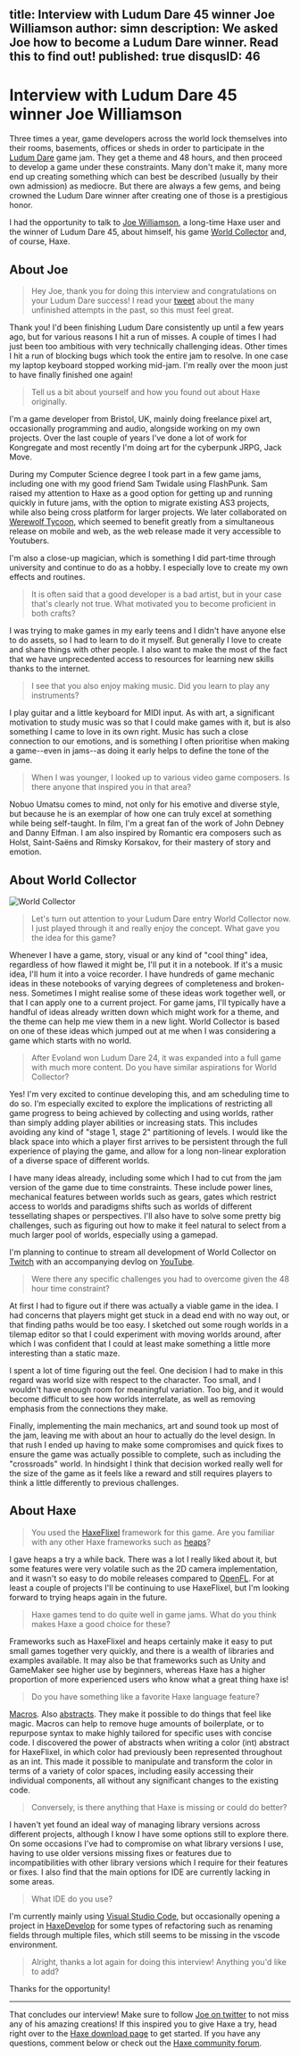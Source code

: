 title: Interview with Ludum Dare 45 winner Joe Williamson
author: simn
description: We asked Joe how to become a Ludum Dare winner. Read this to find out!
published: true
disqusID: 46
---


# Interview with Ludum Dare 45 winner Joe Williamson

Three times a year, game developers across the world lock themselves into their rooms, basements, offices or sheds in order to participate in the [Ludum Dare](https://ldjam.com/) game jam. They get a theme and 48 hours, and then proceed to develop a game under these constraints. Many don't make it, many more end up creating something which can best be described (usually by their own admission) as mediocre. But there are always a few gems, and being crowned the Ludum Dare winner after creating one of those is a prestigious honor.

I had the opportunity to talk to [Joe Williamson](https://twitter.com/joecreates), a long-time Haxe user and the winner of Ludum Dare 45, about himself, his game [World Collector](https://ldjam.com/events/ludum-dare/45/world-collector) and, of course, Haxe.


## About Joe

> Hey Joe, thank you for doing this interview and congratulations on your Ludum Dare success! I read your [tweet](https://twitter.com/JoeCreates/status/1189298363268845569) about the many unfinished attempts in the past, so this must feel great.

Thank you! I'd been finishing Ludum Dare consistently up until a few years ago, but for various reasons I hit a run of misses. A couple of times I had just been too ambitious with very technically challenging ideas. Other times I hit a run of blocking bugs which took the entire jam to resolve. In one case my laptop keyboard stopped working mid-jam. I'm really over the moon just to have finally finished one again!

> Tell us a bit about yourself and how you found out about Haxe originally.

I'm a game developer from Bristol, UK, mainly doing freelance pixel art, occasionally programming and audio, alongside working on my own projects. Over the last couple of years I've done a lot of work for Kongregate and most recently I'm doing art for the cyberpunk JRPG, Jack Move.

During my Computer Science degree I took part in a few game jams, including one with my good friend Sam Twidale using FlashPunk. Sam raised my attention to Haxe as a good option for getting up and running quickly in future jams, with the option to migrate existing AS3 projects, while also being cross platform for larger projects. We later collaborated on [Werewolf Tycoon](https://joecreates.co.uk/werewolftycoon/), which seemed to benefit greatly from a simultaneous release on mobile and web, as the web release made it very accessible to Youtubers.

I'm also a close-up magician, which is something I did part-time through university and continue to do as a hobby. I especially love to create my own effects and routines.

> It is often said that a good developer is a bad artist, but in your case that's clearly not true. What motivated you to become proficient in both crafts?

I was trying to make games in my early teens and I didn't have anyone else to do assets, so I had to learn to do it myself. But generally I love to create and share things with other people. I also want to make the most of the fact that we have unprecedented access to resources for learning new skills thanks to the internet.

> I see that you also enjoy making music. Did you learn to play any instruments?

I play guitar and a little keyboard for MIDI input. As with art, a significant motivation to study music was so that I could make games with it, but is also something I came to love in its own right. Music has such a close connection to our emotions, and is something I often prioritise when making a game--even in jams--as doing it early helps to define the tone of the game.

> When I was younger, I looked up to various video game composers. Is there anyone that inspired you in that area?

Nobuo Umatsu comes to mind, not only for his emotive and diverse style, but because he is an exemplar of how one can truly excel at something while being self-taught. In film, I'm a great fan of the work of John Debney and Danny Elfman. I am also inspired by Romantic era composers such as Holst, Saint-Saëns and Rimsky Korsakov, for their mastery of story and emotion.


## About World Collector

![World Collector](26aef.png)

> Let's turn out attention to your Ludum Dare entry World Collector now. I just played through it and really enjoy the concept. What gave you the idea for this game?

Whenever I have a game, story, visual or any kind of "cool thing" idea, regardless of how flawed it might be, I'll put it in a notebook. If it's a music idea, I'll hum it into a voice recorder. I have hundreds of game mechanic ideas in these notebooks of varying degrees of completeness and broken-ness. Sometimes I might realise some of these ideas work together well, or that I can apply one to a current project. For game jams, I'll typically have a handful of ideas already written down which might work for a theme, and the theme can help me view them in a new light. World Collector is based on one of these ideas which jumped out at me when I was considering a game which starts with no world.

> After Evoland won Ludum Dare 24, it was expanded into a full game with much more content. Do you have similar aspirations for World Collector?

Yes! I'm very excited to continue developing this, and am scheduling time to do so. I'm especially excited to explore the implications of restricting all game progress to being achieved by collecting and using worlds, rather than simply adding player abilities or increasing stats. This includes avoiding any kind of "stage 1, stage 2" partitioning of levels. I would like the black space into which a player first arrives to be persistent through the full experience of playing the game, and allow for a long non-linear exploration of a diverse space of different worlds.

I have many ideas already, including some which I had to cut from the jam version of the game due to time constraints. These include power lines, mechanical features between worlds such as gears, gates which restrict access to worlds and paradigms shifts such as worlds of different tessellating shapes or perspectives. I'll also have to solve some pretty big challenges, such as figuring out how to make it feel natural to select from a much larger pool of worlds, especially using a gamepad.

I'm planning to continue to stream all development of World Collector on [Twitch](http://twitch.tv/JoeCreates) with an accompanying devlog on [YouTube](http://youtube.com/JoeCreates).

> Were there any specific challenges you had to overcome given the 48 hour time constraint?

At first I had to figure out if there was actually a viable game in the idea. I had concerns that players might get stuck in a dead end with no way out, or that finding paths would be too easy. I sketched out some rough worlds in a tilemap editor so that I could experiment with moving worlds around, after which I was confident that I could at least make something a little more interesting than a static maze.

I spent a lot of time figuring out the feel. One decision I had to make in this regard was world size with respect to the character. Too small, and I wouldn't have enough room for meaningful variation. Too big, and it would become difficult to see how worlds interrelate, as well as removing emphasis from the connections they make.

Finally, implementing the main mechanics, art and sound took up most of the jam, leaving me with about an hour to actually do the level design. In that rush I ended up having to make some compromises and quick fixes to ensure the game was actually possible to complete, such as including the "crossroads" world. In hindsight I think that decision worked really well for the size of the game as it feels like a reward and still requires players to think a little differently to previous challenges.


## About Haxe

> You used the [HaxeFlixel](https://haxeflixel.com/) framework for this game. Are you familiar with any other Haxe frameworks such as [heaps](https://heaps.io/)?

I gave heaps a try a while back. There was a lot I really liked about it, but some features were very volatile such as the 2D camera implementation, and it wasn't so easy to do mobile releases compared to [OpenFL](https://www.openfl.org/). For at least a couple of projects I'll be continuing to use HaxeFlixel, but I'm looking forward to trying heaps again in the future.

> Haxe games tend to do quite well in game jams. What do you think makes Haxe a good choice for these?

Frameworks such as HaxeFlixel and heaps certainly make it easy to put small games together very quickly, and there is a wealth of libraries and examples available. It may also be that frameworks such as Unity and GameMaker see higher use by beginners, whereas Haxe has a higher proportion of more experienced users who know what a great thing haxe is!

> Do you have something like a favorite Haxe language feature?

[Macros](https://haxe.org/manual/macro.html). Also [abstracts](https://haxe.org/manual/types-abstract.html). They make it possible to do things that feel like magic. Macros can help to remove huge amounts of boilerplate, or to repurpose syntax to make highly tailored for specific uses with concise code. I discovered the power of abstracts when writing a color (int) abstract for HaxeFlixel, in which color had previously been represented throughout as an int. This made it possible to manipulate and transform the color in terms of a variety of color spaces, including easily accessing their individual components, all without any significant changes to the existing code.

> Conversely, is there anything that Haxe is missing or could do better?

I haven't yet found an ideal way of managing library versions across different projects, although I know I have some options still to explore there. On some occasions I've had to compromise on what library versions I use, having to use older versions missing fixes or features due to incompatibilities with other library versions which I require for their features or fixes. I also find that the main options for IDE are currently lacking in some areas.

> What IDE do you use?

I'm currently mainly using [Visual Studio Code](https://code.visualstudio.com/), but occasionally opening a project in [HaxeDevelop](https://haxedevelop.org/) for some types of refactoring such as renaming fields through multiple files, which still seems to be missing in the vscode environment.

> Alright, thanks a lot again for doing this interview! Anything you'd like to add?

Thanks for the opportunity!

-----

That concludes our interview! Make sure to follow [Joe on twitter](https://twitter.com/joecreates) to not miss any of his amazing creations! If this inspired you to give Haxe a try, head right over to the [Haxe download page](https://haxe.org/download/) to get started. If you have any questions, comment below or check out the [Haxe community forum](https://community.haxe.org/).